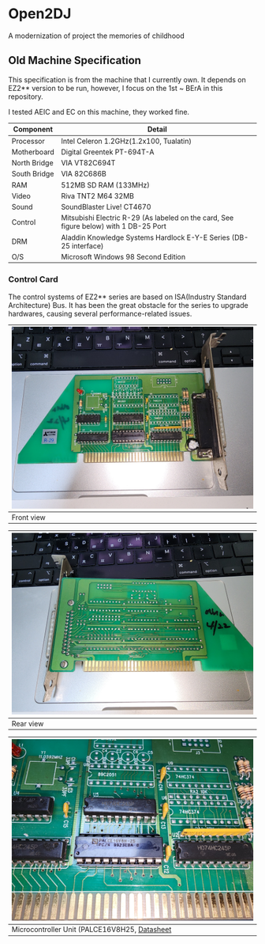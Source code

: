 # Open2DJ

A modernization of project the memories of childhood

## Old Machine Specification

This specification is from the machine that I currently own. It depends on EZ2** version to be run, however, I focus on the 1st ~ BErA in this repository.

I tested AEIC and EC on this machine, they worked fine.

|Component|Detail|
|---------|------|
|Processor|Intel Celeron 1.2GHz(1.2x100, Tualatin)|
|Motherboard|Digital Greentek PT-694T-A|
|North Bridge|VIA VT82C694T|
|South Bridge|VIA 82C686B|
|RAM|512MB SD RAM (133MHz)|
|Video|Riva TNT2 M64 32MB|
|Sound|SoundBlaster Live! CT4670|
|Control|Mitsubishi Electric R-29 (As labeled on the card, See figure below) with 1 DB-25 Port|
|DRM|Aladdin Knowledge Systems Hardlock E-Y-E Series (DB-25 interface)|
|O/S|Microsoft Windows 98 Second Edition|

### Control Card

The control systems of EZ2** series are based on ISA(Industry Standard Architecture) Bus. It has been the great obstacle for the series to upgrade hardwares, causing several performance-related issues.

|![Front view of the control card.](docs/images/isa-control-card-front.jpg)|
|---|
|Front view|

|![Rear view of the control card.](docs/images/isa-control-card-rear.jpg)|
|---|
|Rear view|

|![Microcontroller Unit of the control card.](docs/images/isa-control-card-mcu.jpg)|
|---|
|Microcontroller Unit (PALCE16V8H25, [Datasheet](docs/datasheets/PALCE16V8.PDF)|

